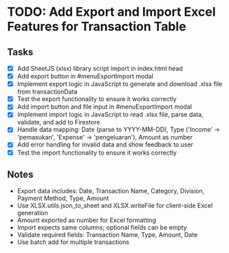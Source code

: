 # TODO: Add Export and Import Excel Features for Transaction Table

## Tasks
- [x] Add SheetJS (xlsx) library script import in index.html head
- [x] Add export button in #menuExportImport modal
- [x] Implement export logic in JavaScript to generate and download .xlsx file from transactionData
- [x] Test the export functionality to ensure it works correctly
- [x] Add import button and file input in #menuExportImport modal
- [x] Implement import logic in JavaScript to read .xlsx file, parse data, validate, and add to Firestore
- [x] Handle data mapping: Date (parse to YYYY-MM-DD), Type ('Income' -> 'pemasukan', 'Expense' -> 'pengeluaran'), Amount as number
- [x] Add error handling for invalid data and show feedback to user
- [x] Test the import functionality to ensure it works correctly

## Notes
- Export data includes: Date, Transaction Name, Category, Division, Payment Method, Type, Amount
- Use XLSX.utils.json_to_sheet and XLSX.writeFile for client-side Excel generation
- Amount exported as number for Excel formatting
- Import expects same columns; optional fields can be empty
- Validate required fields: Transaction Name, Type, Amount, Date
- Use batch add for multiple transactions
